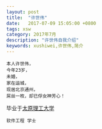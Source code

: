 ```yaml
---
layout: post
title:  "许世伟"
date:   2017-07-09 15:05:00 +0800
tags: xsw
category: 2017年7月
description: "许世伟自我介绍"
keywords: xushiwei,许世伟,简介
---
```

```
本人许世伟，
今年23岁，
未婚，
家在运城，
现居北京通州，
屌丝一枚，却已俘女神芳心！
```
毕业于[太原理工大学](http://ie.tyut.edu.cn/cn/index.html)
```
软件工程 学士
```
  



